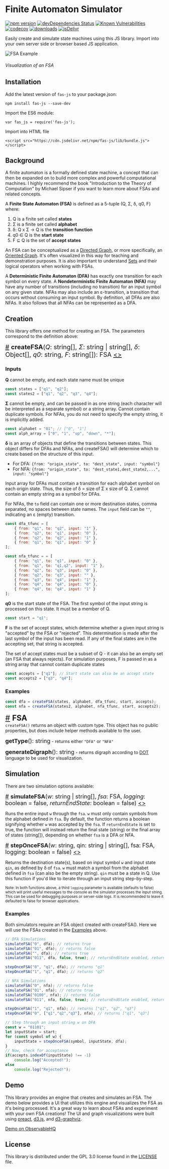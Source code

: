 # Finite Automaton Simulator

[![npm version](https://badge.fury.io/js/fas-js.svg)](https://badge.fury.io/js/fas-js)
[![devDependencies Status](https://david-dm.org/jml6m/fas-js/dev-status.svg)](https://david-dm.org/jml6m/fas-js?type=dev)
[![Known Vulnerabilities](https://snyk.io/test/github/jml6m/fas-js/badge.svg)](https://snyk.io/test/github/jml6m/fas-js)
[![codecov](https://codecov.io/gh/jml6m/fas-js/branch/master/graph/badge.svg)](https://codecov.io/gh/jml6m/fas-js)
[![downloads](https://img.shields.io/npm/dm/fas-js.svg)](https://npmjs.org/package/fas-js)
[![jsDelivr](https://data.jsdelivr.com/v1/package/npm/fas-js/badge)](https://www.jsdelivr.com/package/npm/fas-js)

Easily create and simulate state machines using this JS library. Import into your own server side or browser based JS application.

![FSA Example](img/fsa_example.png)
###### Visualization of an FSA

## Installation
Add the latest version of `fas-js` to your package.json:
```
npm install fas-js --save-dev
```

Import the ES6 module:
```
var fas_js = require('fas-js');
```

Import into HTML file
```
<script src="https://cdn.jsdelivr.net/npm/fas-js/lib/bundle.js"></script>
```

## Background
A finite automaton is a formally defined state machine, a concept that can then be expanded on to build more complex and powerful computational machines. I highly recommend the book "Introduction to the Theory of Computation" by Michael Sipser if you want to learn more about FSAs and related concepts.

A **Finite State Automaton (FSA)** is defined as a 5-tuple (Q, Σ, δ, q0, F) where:

1. Q is a finite set called **states**
2. Σ is a finite set called **alphabet**
3. δ: Q x Σ → Q is the **transition function**
4. q0 ∈ Q is the **start state**
5. F ⊆ Q is the set of **accept states**

An FSA can be conceptualized as a [Directed Graph](https://en.wikipedia.org/wiki/Directed_graph), or more specifically, an [Oriented Graph](https://en.wikipedia.org/wiki/Orientation_(graph_theory)). It's often visualized in this way for teaching and demonstration purposes. It is also important to understand [Sets](https://en.wikipedia.org/wiki/Set_(mathematics)) and their logical operators when working with FSAs.

A **Deterministic Finite Automaton (DFA)** has exactly one transition for each symbol on every state. A **Nondeterministic Finite Automaton (NFA)** may have any number of transitions (including no transition) for an input symbol on any given state. NFAs may also include an ε-transition, a transition that occurs without consuming an input symbol. By definition, all DFAs are also NFAs. It also follows that all NFAs can be represented as a DFA.

## Creation
This library offers one method for creating an FSA. The parameters correspond to the definition above:

<span style="font-size:20px"><a name="createFSA" href="#createFSA">#</a> <b>createFSA</b>(<i>Q</i>: string[], <i>Σ</i>: string | string[], <i>δ</i>: Object[], <i>q0</i>: string, <i>F</i>: string[]): FSA [<>](https://github.com/jml6m/fas-js/blob/master/src/utils/FSAUtils.js#L125 "Source")</span>

### Inputs
<b>Q</b> cannot be empty, and each state name must be unique
```javascript
const states = ["q1", "q2"];
const states2 = ["q1", "q2", "q3", "q4"];
```
<b>Σ</b> cannot be empty, and can be passed in as one string (each character will be interpreted as a separate symbol) or a string array. Cannot contain duplicate symbols. For NFAs, you do not need to specify the empty string, it is implicitly added.
```javascript
const alphabet = "01"; // ["0", "1"]
const alph_array = ["0", "1", "up", "down", "*"];
```
<b>δ</b> is an array of objects that define the transitions between states. This object differs for DFAs and NFAs, and createFSA() will determine which to create based on the structure of this input.
* For DFA: `{from: "origin_state", to: "dest_state", input: "symbol"}`
* For NFA: `{from: "origin_state", to: "dest_state1,dest_state2,...", input: "symbol"}`

Input array for DFAs must contain a transition for each alphabet symbol on each origin state. Thus, the size of δ = size of Σ x size of Q. Σ cannot contain an empty string as a symbol for DFAs.

For NFAs, the `to` field can contain one or more destination states, comma separated, no spaces between state names. The `input` field can be `""`, indicating an ε (empty) transition.
```javascript
const dfa_tfunc = [
    { from: "q1", to: "q2", input: "1" },
    { from: "q2", to: "q1", input: "0" },
    { from: "q2", to: "q2", input: "1" },
    { from: "q1", to: "q1", input: "0" }
];

const nfa_tfunc = = [
    { from: "q1", to: "q1", input: "0" },
    { from: "q1", to: "q1,q2", input: "1" },
    { from: "q2", to: "q3", input: "0" },
    { from: "q2", to: "q3", input: "" },
    { from: "q3", to: "q4", input: "1" },
    { from: "q4", to: "q4", input: "0" },
    { from: "q4", to: "q4", input: "1" }
];
```
<b>q0</b> is the start state of the FSA. The first symbol of the input string is processed on this state. It must be a member of Q.
```javascript
const start = "q1";
```
<b>F</b> is the set of accept states, which determine whether a given input string is "accepted" by the FSA or "rejected". This determination is made after the last symbol of the input has been read. If any of the final states are in the accepting set, that string is accepted.

The set of accept states must be a subset of Q - it can also be an empty set (an FSA that always rejects). For simulation purposes, F is passed in as a string array that cannot contain duplicate states
```javascript
const accepts = ["q1"]; // Start state can also be an accept state
const accepts2 = ["q3", "q4"];
```
### Examples
```javascript
const dfa = createFSA(states, alphabet, dfa_tfunc, start, accepts);
const nfa = createFSA(states2, alphabet, nfa_tfunc, start, accepts2);
```
<span style="font-size:24px"><a name="FSA" href="#FSA">#</a> <b>FSA</b></span><br />
`createFSA()` returns an object with custom type. This object has no public properties, but does include helper methods available to the user.

<span style="font-size:18px"><b>getType</b>(): string</span> - returns either `"DFA"` or `"NFA"`

<span style="font-size:18px"><b>generateDigraph</b>(): string</span> - returns digraph according to [DOT](https://www.graphviz.org/doc/info/lang.html) language to be used for visualization.

## Simulation
There are two simulation options available:<br />

<span style="font-size:18px"><a name="simulateFSA" href="#simulateFSA">#</a> <b>simulateFSA</b>(<i>w</i>: string | string[], <i>fsa</i>: FSA, <i>logging</i>: boolean = false, <i>returnEndState</i>: boolean = false) [<>](https://github.com/jml6m/fas-js/blob/master/src/engine/Simulators.js#L10 "Source")</span>

Runs the entire input `w` through the `fsa`. `w` must only contain symbols from the alphabet defined in `fsa`. By default, the function returns a boolean signifying whether `w` was accepted by the `fsa`. If `returnEndState` is set to true, the function will instead return the final state (string) or the final array of states (string[]), depending on whether `fsa` is a DFA or NFA.

<span style="font-size:18px"><a name="stepOnceFSA" href="#stepOnceFSA">#</a> <b>stepOnceFSA</b>(w: string, qin: string | string[], fsa: FSA, logging: boolean = false) [<>](https://github.com/jml6m/fas-js/blob/master/src/engine/Simulators.js#L23 "Source")</span>

Returns the destination state(s), based on input symbol `w` and input state `qin`, as defined by δ of `fsa`. `w` must match a symbol from the alphabet defined in `fsa` (can also be the empty string). `qin` must be a state in Q. Use this function if you'd like to iterate through an input string step-by-step.

<sub>Note: In both functions above, a third `logging` parameter is available (defaults to false) which will print useful messages to the console as the simulator processes the input string. This can be used for debugging purposes or server-side logs. It is recommended to leave it defaulted to false for browser applications.

### Examples
Both simulators require an FSA object created with createFSA(). Here we will use the FSAs created in the [Examples](#Examples) above.
```javascript
// DFA Simulations
simulateFSA("0", dfa); // returns true
simulateFSA("01", dfa); // returns false
simulateFSA("", dfa); // returns true
simulateFSA("011", dfa, false, true); // returnEndState enabled, returns "q2"

stepOnceFSA("0", "q1", dfa); // returns "q1"
stepOnceFSA("1", "q1", dfa); // returns "q2"

// NFA Simulations
simulateFSA("0", nfa); // returns false
simulateFSA("01", nfa); // returns true
simulateFSA("0100", nfa); // returns false
simulateFSA("011", nfa, false, true); // returnEndState enabled, returns ["q1", "q2", "q3", "q4"]

stepOnceFSA("1", "q1", nfa); // returns ["q1", "q2", "q3"]
stepOnceFSA("0", ["q1","q2","q3"], nfa); // returns ["q1", "q3"]

// Step through an input string w on DFA
const w = "01101";
let inputState = start;
for (const symbol of w) {
    inputState = stepOnceFSA(symbol, inputState, dfa);
}
// Now, check for acceptance
if(accepts.indexOf(inputState) !== -1)
    console.log("Accepted!");
else
    console.log("Rejected!");

```

## Demo
This library provides an engine that creates and simulates an FSA. The demo below provides a UI that utilizes this engine and visualizes the FSA as it's being processed. It's a great way to learn about FSAs and experiment with your own FSA creations! The UI and graph visualizations were built using [preact](https://github.com/developit/preact), [d3.js](https://github.com/d3/d3), and [d3-graphviz](https://github.com/magjac/d3-graphviz).

[Demo on ObservableHQ](https://beta.observablehq.com/@jml6m/state-machine-simulator)

## License
This library is distributed under the GPL 3.0 license found in the [LICENSE](https://github.com/jml6m/fas-js/blob/master/LICENSE) file.
